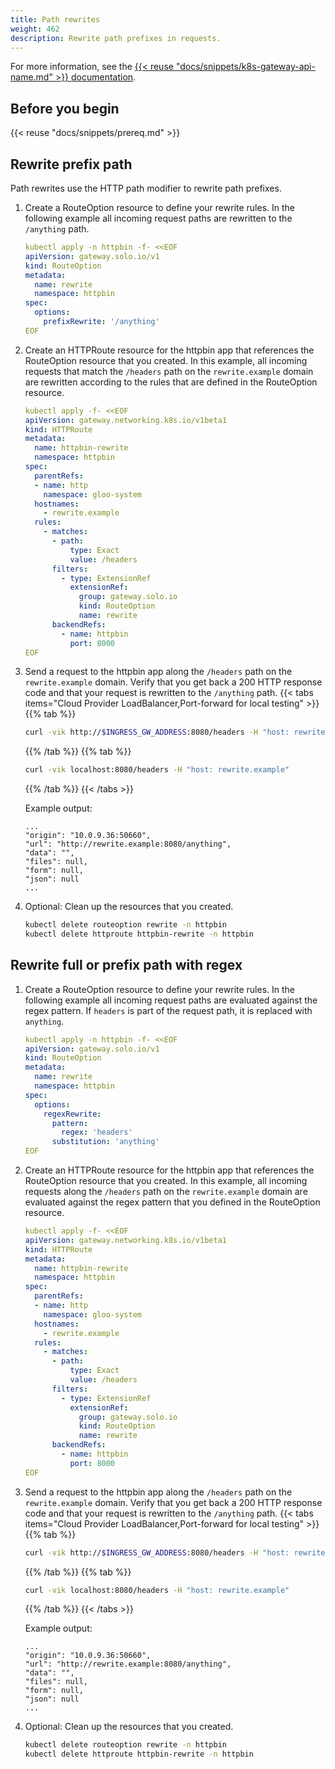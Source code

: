 ```yaml
---
title: Path rewrites
weight: 462
description: Rewrite path prefixes in requests. 
---
```


For more information, see the [{{< reuse "docs/snippets/k8s-gateway-api-name.md" >}} documentation](https://gateway-api.sigs.k8s.io/api-types/httproute/#filters-optional).

## Before you begin

{{< reuse "docs/snippets/prereq.md" >}}

## Rewrite prefix path

Path rewrites use the HTTP path modifier to rewrite <!--either an entire path or -->path prefixes. 

1. Create a RouteOption resource to define your rewrite rules. In the following example all incoming request paths are rewritten to the `/anything` path.
   ```yaml
   kubectl apply -n httpbin -f- <<EOF
   apiVersion: gateway.solo.io/v1
   kind: RouteOption
   metadata:
     name: rewrite
     namespace: httpbin
   spec:
     options:
       prefixRewrite: '/anything'
   EOF
   ```

2. Create an HTTPRoute resource for the httpbin app that references the RouteOption resource that you created. In this example, all incoming requests that match the `/headers` path on the `rewrite.example` domain are rewritten according to the rules that are defined in the RouteOption resource.
   ```yaml
   kubectl apply -f- <<EOF
   apiVersion: gateway.networking.k8s.io/v1beta1
   kind: HTTPRoute
   metadata:
     name: httpbin-rewrite
     namespace: httpbin
   spec:
     parentRefs:
     - name: http
       namespace: gloo-system
     hostnames:
       - rewrite.example
     rules:
       - matches:
         - path:
             type: Exact
             value: /headers
         filters:
           - type: ExtensionRef
             extensionRef:
               group: gateway.solo.io
               kind: RouteOption
               name: rewrite
         backendRefs:
           - name: httpbin
             port: 8000
   EOF
   ```

3. Send a request to the httpbin app along the `/headers` path on the `rewrite.example` domain. Verify that you get back a 200 HTTP response code and that your request is rewritten to the `/anything` path. 
   {{< tabs items="Cloud Provider LoadBalancer,Port-forward for local testing" >}}
   {{% tab %}}
   ```sh
   curl -vik http://$INGRESS_GW_ADDRESS:8080/headers -H "host: rewrite.example:8080"
   ```
   {{% /tab %}}
   {{% tab %}}
   ```sh
   curl -vik localhost:8080/headers -H "host: rewrite.example"
   ```
   {{% /tab %}}
   {{< /tabs >}}
   
   Example output: 
   ```
   ...
   "origin": "10.0.9.36:50660",
   "url": "http://rewrite.example:8080/anything",
   "data": "",
   "files": null,
   "form": null,
   "json": null
   ...
   ```

4. Optional: Clean up the resources that you created. 
   ```sh
   kubectl delete routeoption rewrite -n httpbin
   kubectl delete httproute httpbin-rewrite -n httpbin
   ```
 
## Rewrite full or prefix path with regex

1. Create a RouteOption resource to define your rewrite rules. In the following example all incoming request paths are evaluated against the regex pattern. If `headers` is part of the request path, it is replaced with `anything`. 
   ```yaml
   kubectl apply -n httpbin -f- <<EOF
   apiVersion: gateway.solo.io/v1
   kind: RouteOption
   metadata:
     name: rewrite
     namespace: httpbin
   spec:
     options:
       regexRewrite: 
         pattern:
           regex: 'headers'
         substitution: 'anything'
   EOF
   ```

2. Create an HTTPRoute resource for the httpbin app that references the RouteOption resource that you created. In this example, all incoming requests along the `/headers` path on the `rewrite.example` domain are evaluated against the regex pattern that you defined in the RouteOption resource.  
   ```yaml
   kubectl apply -f- <<EOF
   apiVersion: gateway.networking.k8s.io/v1beta1
   kind: HTTPRoute
   metadata:
     name: httpbin-rewrite
     namespace: httpbin
   spec:
     parentRefs:
     - name: http
       namespace: gloo-system
     hostnames:
       - rewrite.example
     rules:
       - matches:
         - path:
             type: Exact
             value: /headers
         filters:
           - type: ExtensionRef
             extensionRef:
               group: gateway.solo.io
               kind: RouteOption
               name: rewrite
         backendRefs:
           - name: httpbin
             port: 8000
   EOF
   ```
   
3. Send a request to the httpbin app along the `/headers` path on the `rewrite.example` domain. Verify that you get back a 200 HTTP response code and that your request is rewritten to the `/anything` path. 
   {{< tabs items="Cloud Provider LoadBalancer,Port-forward for local testing" >}}
   {{% tab %}}
   ```sh
   curl -vik http://$INGRESS_GW_ADDRESS:8080/headers -H "host: rewrite.example:8080"
   ```
   {{% /tab %}}
   {{% tab %}}
   ```sh
   curl -vik localhost:8080/headers -H "host: rewrite.example"
   ```
   {{% /tab %}}
   {{< /tabs >}}

   Example output: 
   ```
   ...
   "origin": "10.0.9.36:50660",
   "url": "http://rewrite.example:8080/anything",
   "data": "",
   "files": null,
   "form": null,
   "json": null
   ...
   ```

4. Optional: Clean up the resources that you created. 
   ```sh
   kubectl delete routeoption rewrite -n httpbin
   kubectl delete httproute httpbin-rewrite -n httpbin
   ```